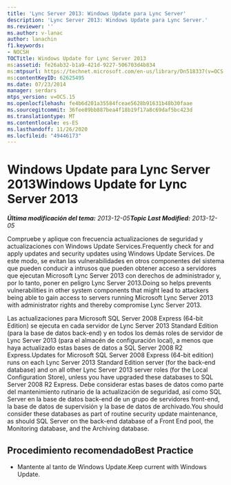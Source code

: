 ```yaml
---
title: 'Lync Server 2013: Windows Update para Lync Server'
description: 'Lync Server 2013: Windows Update para Lync Server.'
ms.reviewer: ''
ms.author: v-lanac
author: lanachin
f1.keywords:
- NOCSH
TOCTitle: Windows Update for Lync Server 2013
ms:assetid: fe26ab32-b1a9-421d-9227-506703d4b834
ms:mtpsurl: https://technet.microsoft.com/en-us/library/Dn518337(v=OCS.15)
ms:contentKeyID: 62625495
ms.date: 07/23/2014
manager: serdars
mtps_version: v=OCS.15
ms.openlocfilehash: fe4b6d201a35584fceae5628b91631b48b30faae
ms.sourcegitcommit: 36fee89bb887bea4f18b19f17a8c69daf5bc423d
ms.translationtype: MT
ms.contentlocale: es-ES
ms.lasthandoff: 11/26/2020
ms.locfileid: "49446173"
---
```

# <a name="windows-update-for-lync-server-2013"></a><span data-ttu-id="ffca2-103">Windows Update para Lync Server 2013</span><span class="sxs-lookup"><span data-stu-id="ffca2-103">Windows Update for Lync Server 2013</span></span>

<div data-xmlns="http://www.w3.org/1999/xhtml">

<div class="topic" data-xmlns="http://www.w3.org/1999/xhtml" data-msxsl="urn:schemas-microsoft-com:xslt" data-cs="https://msdn.microsoft.com/">

<div data-asp="https://msdn2.microsoft.com/asp">



</div>

<div id="mainSection">

<div id="mainBody"><span data-ttu-id="ffca2-104">

<span> </span></span><span class="sxs-lookup"><span data-stu-id="ffca2-104">

<span> </span></span></span>

<span data-ttu-id="ffca2-105">_**Última modificación del tema:** 2013-12-05_</span><span class="sxs-lookup"><span data-stu-id="ffca2-105">_**Topic Last Modified:** 2013-12-05_</span></span>

<span data-ttu-id="ffca2-106">Compruebe y aplique con frecuencia actualizaciones de seguridad y actualizaciones con Windows Update Services.</span><span class="sxs-lookup"><span data-stu-id="ffca2-106">Frequently check for and apply updates and security updates using Windows Update Services.</span></span> <span data-ttu-id="ffca2-107">De este modo, se evitan las vulnerabilidades en otros componentes del sistema que pueden conducir a intrusos que pueden obtener acceso a servidores que ejecutan Microsoft Lync Server 2013 con derechos de administrador y, por lo tanto, poner en peligro Lync Server 2013.</span><span class="sxs-lookup"><span data-stu-id="ffca2-107">Doing so helps prevents vulnerabilities in other system components that might lead to attackers being able to gain access to servers running Microsoft Lync Server 2013 with administrator rights and thereby compromise Lync Server 2013.</span></span>

<span data-ttu-id="ffca2-108">Las actualizaciones para Microsoft SQL Server 2008 Express (64-bit Edition) se ejecuta en cada servidor de Lync Server 2013 Standard Edition (para la base de datos back-end) y en todos los demás roles de servidor de Lync Server 2013 (para el almacén de configuración local), a menos que haya actualizado estas bases de datos a SQL Server 2008 R2 Express.</span><span class="sxs-lookup"><span data-stu-id="ffca2-108">Updates for Microsoft SQL Server 2008 Express (64-bit edition) runs on each Lync Server 2013 Standard Edition server (for the back-end database) and on all other Lync Server 2013 server roles (for the Local Configuration Store), unless you have upgraded these databases to SQL Server 2008 R2 Express.</span></span> <span data-ttu-id="ffca2-109">Debe considerar estas bases de datos como parte del mantenimiento rutinario de la actualización de seguridad, así como SQL Server en la base de datos back-end de un grupo de servidores front-end, la base de datos de supervisión y la base de datos de archivado.</span><span class="sxs-lookup"><span data-stu-id="ffca2-109">You should consider these databases as part of routine security update maintenance, as should SQL Server on the back-end database of a Front End pool, the Monitoring database, and the Archiving database.</span></span>

<div>

## <a name="best-practice"></a><span data-ttu-id="ffca2-110">Procedimiento recomendado</span><span class="sxs-lookup"><span data-stu-id="ffca2-110">Best Practice</span></span>

  - <span data-ttu-id="ffca2-111">Mantente al tanto de Windows Update.</span><span class="sxs-lookup"><span data-stu-id="ffca2-111">Keep current with Windows Update.</span></span>

<span data-ttu-id="ffca2-112"></div>

</div>

<span> </span>

</div>

</div>

</span><span class="sxs-lookup"><span data-stu-id="ffca2-112"></div>

</div>

<span> </span>

</div>

</div>

</span></span></div>

